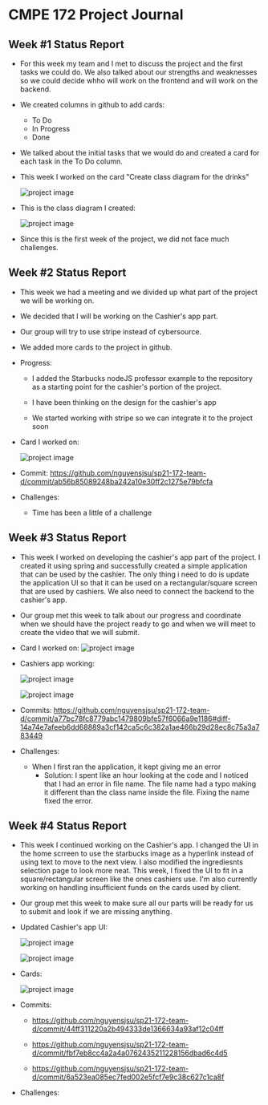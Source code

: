 # CMPE 172 Project Journal


## Week #1 Status Report

* For this week my team and I met to discuss the project and the first tasks we could do. We also talked about our strengths and weaknesses so we could decide whho will work on the frontend and will work on the backend.

* We created columns in github to add cards:
  * To Do
  * In Progress
  * Done

* We talked about the initial tasks that we would do and created a card for each task in the To Do column.

* This week I worked on the card "Create class diagram for the drinks"

	![project image](Images/Screen%20Shot%202021-04-22%20at%206.14.34%20PM.png)


* This is the class diagram I created: 

	![project image](Images/Screen%20Shot%202021-04-22%20at%208.35.55%20PM.png)


* Since this is the first week of the project, we did not face much challenges.



## Week #2 Status Report

* This week we had a meeting and we divided up what part of the project we will be working on.

* We decided that I will be working on the Cashier's app part. 

* Our group will try to use stripe instead of cybersource.

* We added more cards to the project in github.

* Progress:
	* I added the Starbucks nodeJS professor example to the repository as a starting point for the cashier's portion of the project. 

	* I have been thinking on the design for the cashier's app

	* We started working with stripe so we can integrate it to the project soon


* Card I worked on:
		
	![project image](Images/Screen%20Shot%202021-04-29%20at%208.31.58%20PM.png)

* Commit: https://github.com/nguyensjsu/sp21-172-team-d/commit/ab56b85089248ba242a10e30ff2c1275e79bfcfa


* Challenges: 
	* Time has been a little of a challenge


## Week #3 Status Report

* This week I worked on developing the cashier's app part of the project. I created it using spring and successfully created a simple application that can be used by the cashier. The only thing i need to do is update the application UI so that it can be used on a rectangular/square screen that are used by cashiers. We also need to connect the backend to the cashier's app.

* Our group met this week to talk about our progress and coordinate when we should have the project ready to go and when we will meet to create the video that we will submit. 

* Card I worked on:
	![project image](Images/Screen%20Shot%202021-05-06%20at%208.13.40%20PM.png)

* Cashiers app working:

	![project image](Images/Screen%20Shot%202021-05-06%20at%208.18.31%20PM.png)

	![project image](Images/Screen%20Shot%202021-05-06%20at%208.19.48%20PM.png)


* Commits: https://github.com/nguyensjsu/sp21-172-team-d/commit/a77bc78fc8779abc1479809bfe57f6066a9e1186#diff-14a74e7afeeb6dd68889a3cf142ca5c6c382a1ae466b29d28ec8c75a3a783449


* Challenges:

	* When I first ran the application, it kept giving me an error 
		* Solution: I spent like an hour looking at the code and I noticed that I had an error in file name. The file name had a typo making it different than the class name inside the file. Fixing the name fixed the error.


## Week #4 Status Report

* This week I continued working on the Cashier's app. I changed the UI in the home scrreen to use the starbucks image as a hyperlink instead of using text to move to the next view. I also modified the ingrediesnts selection page to look more neat. This week, I fixed the UI to fit in a square/rectangular screen like the ones cashiers use. I'm also currently working on handling insufficient funds on the cards used by client.

* Our group met this week to make sure all our parts will be ready for us to submit and look if we are missing anything.

* Updated Cashier's app UI:
	
	![project image](Images/Screen%20Shot%202021-05-13%20at%208.04.01%20PM.png)

	![project image](Images/Screen%20Shot%202021-05-13%20at%208.04.11%20PM.png)


* Cards:
	
	![project image](Images/Screen%20Shot%202021-05-13%20at%207.55.48%20PM.png)

* Commits: 
	* https://github.com/nguyensjsu/sp21-172-team-d/commit/44ff311220a2b494333de1366634a93af12c04ff

	* https://github.com/nguyensjsu/sp21-172-team-d/commit/fbf7eb8cc4a2a4a0762435211228156dbad6c4d5

	* https://github.com/nguyensjsu/sp21-172-team-d/commit/6a523ea085ec7fed002e5fcf7e9c38c627c1ca8f


* Challenges:



